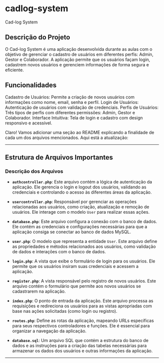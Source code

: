 # cadlog-system
Cad-log System 
## Descrição do Projeto
O Cad-log System é uma aplicação desenvolvida durante as aulas com o objetivo de gerenciar o cadastro de usuários em diferentes perfis: Admin, Gestor e Colaborador. A aplicação permite que os usuários façam login, cadastrem novos usuários e gerenciem informações de forma segura e eficiente.

## Funcionalidades
Cadastro de Usuários: Permite a criação de novos usuários com informações como nome, email, senha e perfil.
Login de Usuários: Autenticação de usuários com validação de credenciais.
Perfis de Usuários: Três tipos de perfis com diferentes permissões: Admin, Gestor e Colaborador.
Interface Intuitiva: Tela de login e cadastro com design responsivo e acessível.

Claro! Vamos adicionar uma seção ao README explicando a finalidade de cada um dos arquivos mencionados. Aqui está a atualização:

---

## Estrutura de Arquivos Importantes

### Descrição dos Arquivos

- **`authcontroller.php`**: Este arquivo contém a lógica de autenticação da aplicação. Ele gerencia o login e logout dos usuários, validando as credenciais e controlando o acesso às diferentes áreas da aplicação.

- **`usercontroller.php`**: Responsável por gerenciar as operações relacionadas aos usuários, como criação, atualização e remoção de usuários. Ele interage com o modelo `User` para realizar essas ações.

- **`database.php`**: Este arquivo configura a conexão com o banco de dados. Ele contém as credenciais e configurações necessárias para que a aplicação consiga se conectar ao banco de dados MySQL.

- **`user.php`**: O modelo que representa a entidade `User`. Este arquivo define as propriedades e métodos relacionados aos usuários, como validação de dados e interações com o banco de dados.

- **`login.php`**: A vista que exibe o formulário de login para os usuários. Ele permite que os usuários insiram suas credenciais e acessem a aplicação.

- **`register.php`**: A vista responsável pelo registro de novos usuários. Este arquivo contém o formulário que permite aos novos usuários se cadastrarem na aplicação.

- **`index.php`**: O ponto de entrada da aplicação. Este arquivo processa as requisições e redireciona os usuários para as vistas apropriadas com base nas ações solicitadas (como login ou registro).

- **`routes.php`**: Define as rotas da aplicação, mapeando URLs específicas para seus respectivos controladores e funções. Ele é essencial para organizar a navegação da aplicação.

- **`database.sql`**: Um arquivo SQL que contém a estrutura do banco de dados e as instruções para a criação das tabelas necessárias para armazenar os dados dos usuários e outras informações da aplicação.

---
